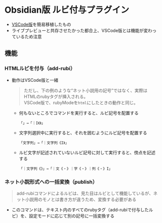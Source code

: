 # Obsidian版 ルビ付与プラグイン

- [VSCode版](https://github.com/R1dge919/add-ruby)を簡易移植したもの
- ライブプレビューと共存させたかった都合上、VSCode版とは機能が変わっているため注意

## 機能
### HTMLルビを付与（add-rubi）
- 動作はVSCode版と一緒
  > ただし、下の例のような“ネット小説用の記号”ではなく、実際はHTMLのrubyタグが挿入される。  
  > VSCode版で、rubyModeを`html`にしたときの動作と同じ。
  - 何もないところでコマンドを実行すると、ルビ記号を配置する
      ```
      「」→「｜I《》」
      ```
  - 文字列選択中に実行すると、それを囲むようにルビ記号を配置する
      ```
      「文字列」→「｜文字列《I》」
      ```
  - ルビ文字が記述されていないルビ記号に対して実行すると、傍点を記述する
      ```
      「｜文字列《》」→「｜文《・》｜字《・》｜列《・》I」
      ```

### ネット小説形式への一括変換（publish）
> add-rubiコマンドによるルビは、見た目はルビとして機能しているが、ネット小説用のモノとは書き方が違うため、変換する必要がある
- このコマンドは、テキスト内のすべてのrubyタグ（add-rubiで付与したルビ）を、設定モードに応じて別の記号に一括変換する
